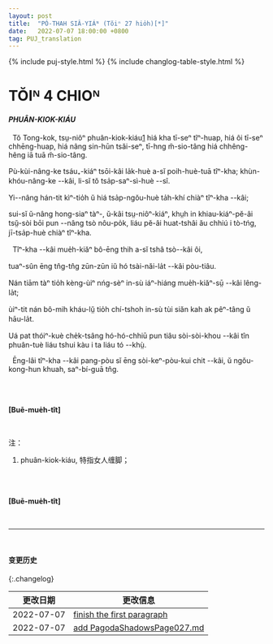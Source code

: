 ```yaml
---
layout: post
title:  "PÓ-THAH SIÂ-YIÁᴺ (Tŏiⁿ 27 hio̍h)[*]"
date:   2022-07-07 18:00:00 +0800
tag: PUJ_translation
---
```


{% include puj-style.html %}
{% include changlog-table-style.html %}


<!-- CHAPTER IV. -->
# TŎIᴺ 4 CHIOᴺ

<!-- FOOT-BINDING. -->
<h4><i>PHUÂN-KIOK-KIÁU</i></h4>
<!-- 注：phuân-kiok-kiáu 特指女人缠脚，而 phuân(phah)-kha-kiáu 特指旧时行军之人用布条缠束小腿处裤管（绑腿），两者不可混用 -->

<!--THE process of binding, the style of shoe worn, and the social condition of the victim, vary considerably in different parts of the empire. -->
&nbsp;&nbsp;Tŏ Tong-kok, tsṳ-niôⁿ phuân-kiok-kiáu<a href="#note_1" class="note">1</a> hiá kha tī-seⁿ tîⁿ-huap, hiá ôi tī-seⁿ chhēng-huap, hiá nâng sin-hūn tsăi-seⁿ, tī-hng m̆-sio-tâng hiá chhêng-hêng iā tuā m̆-sio-tâng.
<!-- The rich bind the feet of their daughters at six or eight years; the poor, at thirteen or fourteen. -->
Pù-kùi-nâng-ke tsáu₊-kiáⁿ tsōi-kâi la̍k-huè a-sĭ poih-huè-tuā tîⁿ-kha; khùn-khóu-nâng-ke &#x002D;&#x002D;kâi, li-sĭ tŏ tsa̍p-saⁿ-sì-huè &#x002D;&#x002D;sî.
<!-- They are seldom bound later than at fifteen; -->
Yi&#x002D;&#x002D;nâng hán-tit kìⁿ-tio̍h ŭ hiá tsa̍p-ngŏu-huè ta̍h-khí chiàⁿ tîⁿ-kha &#x002D;&#x002D;kâi;
<!-- though a case is known in which poor parents, who had sold their daughter as a slave, became rich, reclaimed her, and bound her feet when she was twenty years old. -->
sui-sĭ ŭ-nâng hong-siaⁿ tàⁿ-, ŭ-kâi tsṳ-niôⁿ-kiáⁿ, khṳh in khiau-kiáⁿ-pĕ-âi tsṳ̆-sòi bōi pun &#x002D;&#x002D;nâng tsò nôu-po̍k, liáu pĕ-âi huat-tshâi ău chhiú i tò-tńg, jī-tsa̍p-huè chiàⁿ tîⁿ-kha.

<!-- The appliances for binding include no iron nor wooden shoe. -->
&nbsp;&nbsp;Tîⁿ-kha &#x002D;&#x002D;kâi mue̍h-kiăⁿ bô-ēng thih a-sĭ tshâ tsò&#x002D;&#x002D;kâi ôi,
<!-- Only long strips of firm, flexible cloth are used. -->
tuaⁿ-sûn ēng tn̂g-tn̂g zūn-zūn iŭ hó tsài-năi-la̍t &#x002D;&#x002D;kâi pòu-tiâu.
<!-- We are often asked to admire the moulding power of soft influences; -->
Nán tiām tàⁿ tio̍h kèng-ùiⁿ nńg-sèⁿ in-sù iáⁿ-hiáng mue̍h-kiăⁿ-sṳ̄ &#x002D;&#x002D;kâi lêng-la̍t;
<!-- perhaps we too seldom consider that they are as powerful for evil as for good. -->
ùiⁿ-tit nán bô-mih kháu-lṳ̆ tio̍h chí-tshoh in-sù tùi siăn kah ak pêⁿ-tâng ŭ hāu-la̍t.
<!-- 注：上两句实在想不出有什么比较地道的表达方式，权且半文白处理。 -->
<!-- I once saw a sturdy tree inwreathed and clasped to death by a fragile vine. -->
Uá pat thóiⁿ-kuè che̍k-tsâng hó-hó-chhiū pun tiâu sòi-sòi-khou &#x002D;&#x002D;kâi tîn phuân-tuè liáu tshui kàu i ta liáu tó &#x002D;&#x002D;khṳ̀.

<!-- The bandages used in mis-shaping the feet are woven in small hand-looms, and are about two inches wide and ten feet long. -->
&nbsp;&nbsp;Ēng-lâi tîⁿ-kha --kâi pang-pòu sĭ ēng sòi-keⁿ-pòu-kui chit --kâi, ŭ ngŏu-kong-hun khuah, saⁿ-bí-guā tn̂g.
<!-- One end of the bandage is laid on the inside of the instep; -->
<!-- thence it is carried over the four small toes, drawing them down upon the sole; -->
<!-- then it passes under the foot, over the instep, and around the heel, drawing the heel and toe nearer together, making a bulge on the instep, and a deep niche in the sole underneath; -->
<!-- thence it follows its former course until the bandage is all applied, and the last end is sewn down firmly on the underlying cloth. -->
<!-- Once a month or oftener, the feet, with the bandages upon them, are put into a bucket of hot water and soaked. -->
<!-- Then the bandages are removed, the dead skin is rubbed off, the foot is kneaded more fully into the desired shape, pulverized alum is laid on, and clean bandages quickly applied. -->
<!-- If the bandages are long left off, the blood would again circulate in the feet, and the rebinding would be very painful. -->
<!-- The pain is least when the feet are so firmly and so constantly bound as to be benumbed by the pressure of the bandages. -->
<br>

<br>

**[Buē-mue̍h-tît]**

<br>

注：
1. <span id="note_1">phuân-kiok-kiáu, 特指女人缠脚；<span>
<br>

<br>

**[Buē-mue̍h-tît]**

<br>

<!--

<br>

***[前页](PagodaShadowsPage026.html)***
***[后页](PagodaShadowsPage028.html)***

-->

---
<br>

#### 变更历史

{:.changelog}

| 更改日期 | 更改信息 |
| --- | --- |
| 2022-07-07 | <a href="https://github.com/DonAnthonyLee/DonAnthonyLee.github.io/commit/65e7e0ad5694439d47432da2afd0cc63398ec238" target="_blank">finish the first paragraph</a> |
| 2022-07-07 | <a href="https://github.com/DonAnthonyLee/DonAnthonyLee.github.io/commit/5fa37ab74cb1c515729ea1ef15c083ca845b3ecf" target="_blank">add PagodaShadowsPage027.md</a> |
